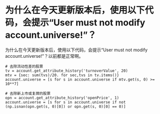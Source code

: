# 为什么在今天更新版本后，使用以下代码，会提示“User must not modify account.universe!”？

为什么在今天更新版本后，使用以下代码，会提示“User must not modify account.universe!”？以前都是正常啊。

    # 去除流动性差的股票
    tv = account.get_attribute_history('turnoverValue', 20)
    mtv = {sec: sum(tvs)/20. for sec,tvs in tv.items()}
    account.universe = [s for s in account.universe if mtv.get(s, 0) >= 10**7]
    
    # 去除新上市或复牌的股票
    opn = account.get_attribute_history('openPrice', 1)
    account.universe = [s for s in account.universe if not (np.isnan(opn.get(s, 0)[0]) or opn.get(s, 0)[0] == 0)]